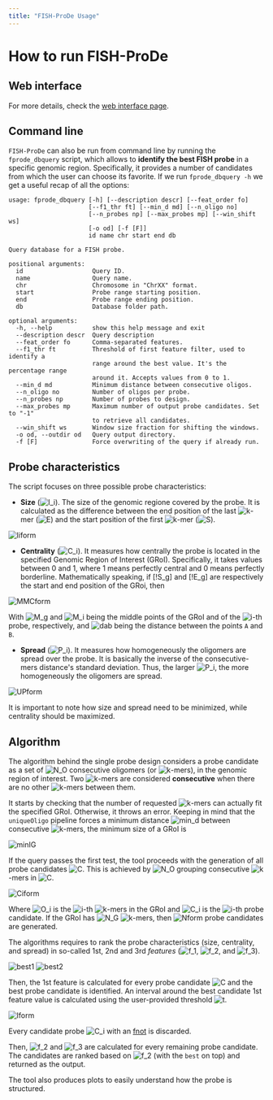 ```yaml
---
title: "FISH-ProDe Usage"
---
```


# How to run FISH-ProDe

## Web interface

For more details, check the [web interface page](https://ggirelli.github.io/fish-prode/web_interface).

## Command line

`FISH-ProDe` can also be run from command line by running the `fprode_dbquery` script, which allows to **identify the best FISH probe** in a specific genomic region. Specifically, it provides a number of candidates from which the user can choose its favorite. If we run `fprode_dbquery -h` we get a useful recap of all the options:

```
usage: fprode_dbquery [-h] [--description descr] [--feat_order fo]
                      [--f1_thr ft] [--min_d md] [--n_oligo no]
                      [--n_probes np] [--max_probes mp] [--win_shift ws]
                      [-o od] [-f [F]]
                      id name chr start end db

Query database for a FISH probe.

positional arguments:
  id                   Query ID.
  name                 Query name.
  chr                  Chromosome in "ChrXX" format.
  start                Probe range starting position.
  end                  Probe range ending position.
  db                   Database folder path.

optional arguments:
  -h, --help           show this help message and exit
  --description descr  Query description
  --feat_order fo      Comma-separated features.
  --f1_thr ft          Threshold of first feature filter, used to identify a
                       range around the best value. It's the percentage range
                       around it. Accepts values from 0 to 1.
  --min_d md           Minimum distance between consecutive oligos.
  --n_oligo no         Number of oligos per probe.
  --n_probes np        Number of probes to design.
  --max_probes mp      Maximum number of output probe candidates. Set to "-1"
                       to retrieve all candidates.
  --win_shift ws       Window size fraction for shifting the windows.
  -o od, --outdir od   Query output directory.
  -f [F]               Force overwriting of the query if already run.
```

Probe characteristics
---------------------

The script focuses on three possible probe characteristics:

* **Size** (![I_i]). The size of the genomic regione covered by the probe. It is calculated as the difference between the end position of the last ![k]-mer (![E]) and the start position of the first ![k]-mer (![S]).

![Iiform]

* **Centrality** (![C_i]). It measures how centrally the probe is located in the specified Genomic Region of Interest (GRoI). Specifically, it takes values between 0 and 1, where 1 means perfectly central and 0 means perfectly borderline. Mathematically speaking, if [!S_g] and [!E_g] are respectively the start and end position of the GRoi, then

![MMCform]

With ![M_g] and ![M_i] being the middle points of the GRoI and of the ![i]-th probe, respectively, and ![dab] being the distance between the points `A` and `B`.

* **Spread** (![P_i]). It measures how homogeneously the oligomers are spread over the probe. It is basically the inverse of the consecutive-mers distance's standard deviation. Thus, the larger ![P_i], the more homogeneously the oligomers are spread.

![UPform]

It is important to note how size and spread need to be minimized, while centrality should be maximized.

Algorithm
---------

The algorithm behind the single probe design considers a probe candidate as a set of ![N_O] consecutive oligomers (or ![k]-mers), in the genomic region of interest. Two ![k]-mers are considered **consecutive** when there are no other ![k]-mers between them.

It starts by checking that the number of requested ![k]-mers can actually fit the specified GRoI. Otherwise, it throws an error. Keeping in mind that the ``uniqueOligo`` pipeline forces a minimum distance ![min_d] between consecutive ![k]-mers, the minimum size of a GRoI is

![minIG]

If the query passes the first test, the tool proceeds with the generation of all probe candidates ![C]. This is achieved by ![N_O] grouping consecutive ![k]-mers in ![C].

![Ciform]

Where ![O_i] is the ![i]-th ![k]-mers in the GRoI and ![C_i] is the ![i]-th probe candidate. If the GRoI has ![N_G] ![k]-mers, then ![Nform] probe candidates are generated.

The algorithms requires to rank the probe characteristics (size, centrality, and spread) in so-called 1st, 2nd and 3rd *features* (![f_1], ![f_2], and ![f_3]).

![best1]
![best2]

Then, the 1st feature is calculated for every probe candidate ![C] and the best probe candidate is identified. An interval around the best candidate 1st feature value is calculated using the user-provided threshold ![t].

![Iform]

Every candidate probe ![C_i] with an [fnot] is discarded.

Then, ![f_2] and ![f_3] are calculated for every remaining probe candidate. The candidates are ranked based on ![f_2] \(with the `best` on top) and returned as the output.

The tool also produces plots to easily understand how the probe is structured.

[k]: http://chart.apis.google.com/chart?cht=tx&chl=k
[i]: http://chart.apis.google.com/chart?cht=tx&chl=i
[t]: http://chart.apis.google.com/chart?cht=tx&chl=t
[S]: http://chart.apis.google.com/chart?cht=tx&chl=S
[E]: http://chart.apis.google.com/chart?cht=tx&chl=E
[C]: http://chart.apis.google.com/chart?cht=tx&chl=C
[I_i]: http://chart.apis.google.com/chart?cht=tx&chl=I_i
[C_i]: http://chart.apis.google.com/chart?cht=tx&chl=C_i
[M_g]: http://chart.apis.google.com/chart?cht=tx&chl=M_g
[M_i]: http://chart.apis.google.com/chart?cht=tx&chl=M_i
[P_i]: http://chart.apis.google.com/chart?cht=tx&chl=P_i
[S_g]: http://chart.apis.google.com/chart?cht=tx&chl=S_g
[E_g]: http://chart.apis.google.com/chart?cht=tx&chl=E_g
[N_O]: http://chart.apis.google.com/chart?cht=tx&chl=N_O
[f_1]: http://chart.apis.google.com/chart?cht=tx&chl=f_1
[f_2]: http://chart.apis.google.com/chart?cht=tx&chl=f_2
[f_3]: http://chart.apis.google.com/chart?cht=tx&chl=f_3
[dab]: http://chart.apis.google.com/chart?cht=tx&chl=d(A,B)
[min_d]: http://chart.apis.google.com/chart?cht=tx&chl=min_d
[O_i]: http://chart.apis.google.com/chart?cht=tx&chl=O_i
[N_G]: http://chart.apis.google.com/chart?cht=tx&chl=N_G
[fnot]: http://chart.apis.google.com/chart?cht=tx&chl=f_{1,i}\notin{I_{f_1}}
[minIG]: http://mathurl.com/y9kfy2az.png
[Ciform]: http://mathurl.com/yc9to77j.png
[best1]: http://mathurl.com/y8jsn7k2.png
[best2]: http://mathurl.com/y8sh9pos.png
[Iform]: http://mathurl.com/yaebla63.png
[Nform]: http://mathurl.com/y9aorugn.png
[Iiform]: http://chart.apis.google.com/chart?cht=tx&chl=I_i=E_i-S_i
[MMCform]: http://mathurl.com/yaq6xfzw.png
[UPform]: http://mathurl.com/y74watg9.png
